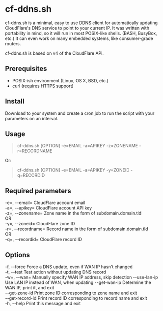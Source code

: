 # cf-ddns.sh
cf-ddns.sh is a minimal, easy to use DDNS client for automatically updating CloudFlare's DNS service to point to your current IP. It was written with portability in mind, so it will run in most POSIX-like shells. (BASH, BusyBox, etc.) It can even work on many embedded systems, like consumer-grade routers.

cf-ddns.sh is based on v4 of the CloudFlare API.

Prerequisites
------------
 - POSIX-ish environment (Linux, OS X, BSD, etc.)
 - curl (requires HTTPS support)

Install
------------
Download to your system and create a cron job to run the script with your parameters on an interval.

Usage
------------
> cf-ddns.sh \[OPTION\] -e=EMAIL -a=APIKEY -z=ZONENAME -r=RECORDNAME

Or:

> cf-ddns.sh \[OPTION\] -e=EMAIL -a=APIKEY -y=ZONEID -q=RECORDID

Required parameters
------------
 -e=, --email=         CloudFlare account email  
 -a=, --apikey=        CloudFlare account API key  
 -z=, --zonename=      Zone name in the form of subdomain.domain.tld  
   OR  
 -y=, --zoneid=        CloudFlare zone ID  
 -r=, --recordname=    Record name in the form of subdomain.domain.tld  
   OR  
 -q=, --recordid=      CloudFlare record ID  

Options
------------
  -f, --force		Force a DNS update, even if WAN IP hasn't changed  
  -t, --test		Test action without updating DNS record  
  -w=, --wan=		Manually specify WAN IP address, skip detection
  --use-lan-ip          Use LAN IP instead of WAN, when updating
  --get-wan-ip		Determine the WAN IP, print it, and exit  
  --get-zone-id		Print zone ID corresponding to zone name and exit  
  --get-record-id	Print record ID corresponding to record name and exit  
  -h, --help		Print this message and exit  
